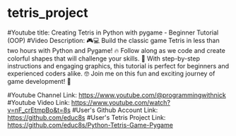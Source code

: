 # tetris_project

#Youtube title: Creating Tetris in Python with pygame - Beginner Tutorial (OOP)
#Video Description: 🎮💻 Build the classic game Tetris in less than two hours with Python and Pygame! 🔥 Follow along as we code and create colorful shapes that will challenge your skills. 🚀 With step-by-step instructions and engaging graphics, this tutorial is perfect for beginners and experienced coders alike. 🤓 Join me on this fun and exciting journey of game development! 💯

#Youtube Channel Link: https://www.youtube.com/@programmingwithnick
#Youtube Video Link: https://www.youtube.com/watch?v=nF_crEtmpBo&t=8s
#User's Github Account Link: https://github.com/educ8s
#User's Tetris Project Link: https://github.com/educ8s/Python-Tetris-Game-Pygame
